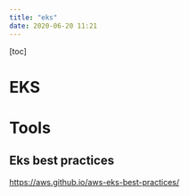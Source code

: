 ```yaml
---
title: "eks"
date: 2020-06-20 11:21
---
```

[toc]





# EKS





# Tools

## Eks best practices

https://aws.github.io/aws-eks-best-practices/